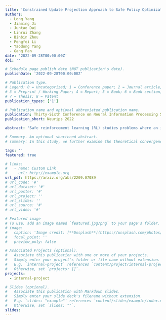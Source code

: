```yaml
---
title: 'Constrained Update Projection Approach to Safe Policy Optimization'
authors:
  - Long Yang
  - Jiaming Ji
  - Juntao Dai
  - Linrui Zhang
  - Binbin Zhou
  - Pengfei Li
  - Yaodong Yang
  - Gang Pan
date: '2022-09-28T00:00:00Z'
doi: ''

# Schedule page publish date (NOT publication's date).
publishDate: '2022-09-28T00:00:00Z'

# Publication type.
# Legend: 0 = Uncategorized; 1 = Conference paper; 2 = Journal article;
# 3 = Preprint / Working Paper; 4 = Report; 5 = Book; 6 = Book section;
# 7 = Thesis; 8 = Patent
publication_types: ['1']

# Publication name and optional abbreviated publication name.
publication: Thirty-Sixth Conference on Neural Information Processing Systems
publication_short: Neurips 2022

abstract: 'Safe reinforcement learning (RL) studies problems where an intelligent agent has to not only maximize reward but also avoid exploring unsafe areas. In this study, we propose CUP, a novel policy optimization method based on Constrained Update Projection framework that enjoys rigorous safety guarantee. Central to our CUP development is the newly proposed surrogate functions along with the performance bound. Compared to previous safe RL methods, CUP enjoys the benefits of 1) CUP generalizes the surrogate functions to generalized advantage estimator (GAE), leading to strong empirical performance. 2) CUP unifies performance bounds, providing a better understanding and interpretability for some existing algorithms; 3) CUP provides a non-convex implementation via only first-order optimizers, which does not require any strong approximation on the convexity of the objectives. To validate our CUP method, we compared CUP against a comprehensive list of safe RL baselines on a wide range of tasks. Experiments show the effectiveness of CUP both in terms of reward and safety constraint satisfaction. We have opened the source code of CUP at this link this https://github.com/zmsn-2077/CUP-safe-rl.'

# Summary. An optional shortened abstract.
# summary: In this study, we further examine the theoretical convergence rate and sample complexity of such regret minimization-based double oracle methods, utilizing a unified framework called RegretMinimizing Double Oracle.

tags: ''
featured: true

# links:
#   - name: Custom Link
#     url: http://example.org
url_pdf: https://arxiv.org/abs/2209.07089
# url_code: '#'
# url_dataset: '#'
# url_poster: '#'
# url_project: ''
# url_slides: ''
# url_source: '#'
# url_video: '#'

# Featured image
# To use, add an image named `featured.jpg/png` to your page's folder.
# image:
#   caption: 'Image credit: [**Unsplash**](https://unsplash.com/photos/pLCdAaMFLTE)'
#   focal_point: ''
#   preview_only: false

# Associated Projects (optional).
#   Associate this publication with one or more of your projects.
#   Simply enter your project's folder or file name without extension.
#   E.g. `internal-project` references `content/project/internal-project/index.md`.
#   Otherwise, set `projects: []`.
projects:
  - internal-project

# Slides (optional).
#   Associate this publication with Markdown slides.
#   Simply enter your slide deck's filename without extension.
#   E.g. `slides: "example"` references `content/slides/example/index.md`.
#   Otherwise, set `slides: ""`.
slides:
---
```

